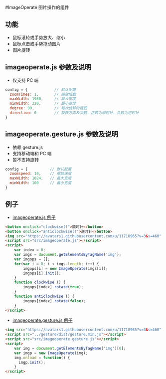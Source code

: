 #ImageOperate
图片操作的组件

## 功能
  * 鼠标滚轮或手势放大、缩小
  * 鼠标点击或手势拖动图片
  * 图片旋转
  
## imageoperate.js 参数及说明
* 仅支持 PC 端

```js
config = {            // 默认配置
  zoomTimes: 1,       // 缩放倍数
  maxWidth: 1980,     // 最大宽度
  minWidth: 320,      // 最小宽度
  degree: 90,         // 每次旋转的度数
  direction: 0        // 旋转方向及次数，正数为顺时针，负数为逆时针
}
```

## imageoperate.gesture.js 参数及说明
* 依赖 gesture.js
* 支持移动端和 PC 端
* 暂不支持旋转

```js
config = {          // 默认配置
  zoomspeed: 10,    // 缩放速度
  maxWidth: 1024,   // 最大宽度
  minWidth: 100     // 最小宽度
}
```

## 例子
* [imageoperate.js 例子](https://bigfact.github.io/frontforge/things/imageoperate/index.html)

```html
<button onclick="clockwise()">顺时针</button>
<button onclick="anticlockwise()">逆时针</button>
<img src="https://avatars1.githubusercontent.com/u/11718965?v=3&s=460" style="position: absolute;">
<script src="src/imageoperate.js"></script>
<script>
    var index = 0;
    var imgs = document.getElementsByTagName('img');
    var imgops = [];
    for(var i = 0; i < imgs.length; i++) {
        imgops[i] = new ImageOperate(imgs[i]);
        imgops[i].init();
    }
    function clockwise () {
        imgops[index].rotate(true);
    }
    function anticlockwise () {
        imgops[index].rotate(false);
    }
</script>
```

* [imageoperate.gesture.js 例子](https://bigfact.github.io/frontforge/things/imageoperate/index.gesture.html)

```html
<img src="https://avatars1.githubusercontent.com/u/11718965?v=3&s=460" style="position: absolute;">
<script src="../gesture/dist/gesture.min.js"></script>
<script src="src/imageoperate.gesture.js"></script>
<script>
    var img = document.getElementsByTagName('img')[0];
    var imgp = new ImageOperate(img);
    img.onload = function() {
      imgp.init();
    }
</script>
```